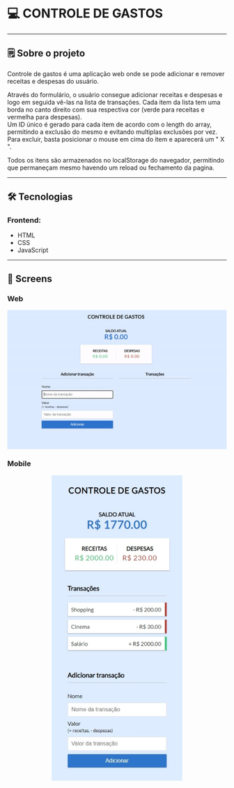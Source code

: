 

# 💻 CONTROLE DE GASTOS

---

## 🗒️ Sobre o projeto

Controle de gastos é uma aplicação web onde se pode adicionar e remover receitas e despesas do usuário.

Através do formulário, o usuário consegue adicionar receitas e despesas e logo em seguida vê-las na lista de transações. Cada item da lista tem uma borda no canto direito com sua respectiva cor (verde para receitas e vermelha para despesas).<br/>
Um ID único é gerado para cada item de acordo com o length do array, permitindo a exclusão do mesmo e evitando multiplas exclusões por vez. Para excluir, basta posicionar o mouse em cima do item e aparecerá um " X ".

Todos os itens são armazenados no localStorage do navegador, permitindo que permaneçam mesmo havendo um reload ou fechamento da pagina.

---

## 🛠 Tecnologias

### Frontend:

-   HTML
-   CSS
-   JavaScript

---

## 🎨 Screens

### Web

<p align="center" style="display: flex; align-items: flex-start; justify-content: center;">
  <img alt="ControleDeGastos" src="./assets/readme/gif.gif" width="600px">
</p>

### Mobile

<p align="center" style="display: flex; align-items: flex-start; justify-content: center;">
  <img alt="ControleDeGastos" src="./assets/readme/mobile.jpeg" width="300px">
</p>

